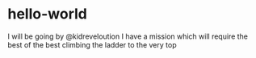 # hello-world
I will be going by @kidreveloution
I have a mission which will require the best of the best
climbing the ladder to the very top
